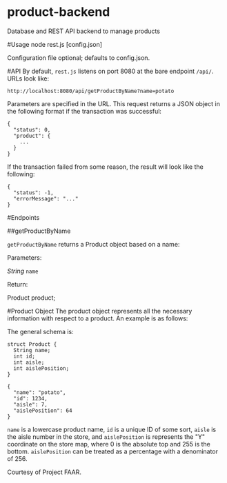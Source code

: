 # product-backend
Database and REST API backend to manage products

#Usage
    node rest.js [config.json]

Configuration file optional; defaults to config.json.

#API
By default, `rest.js` listens on port 8080 at the bare endpoint `/api/`. URLs look like:

    http://localhost:8080/api/getProductByName?name=potato

Parameters are specified in the URL. This request returns a JSON object in the following format if the transaction was successful:

    {
      "status": 0,
      "product": {
        ...
      }
    }

If the transaction failed from some reason, the result will look like the following:

    {
      "status": -1,
      "errorMessage": "..."
    }

#Endpoints

##getProductByName

`getProductByName` returns a Product object based on a name:

Parameters:

_String_ `name`

Return:

Product product;

#Product Object
The product object represents all the necessary information with respect to a product. An example is as follows:

The general schema is:

    struct Product {
      String name;
      int id;
      int aisle;
      int aislePosition;
    }

    {
      "name": "potato",
      "id": 1234,
      "aisle": 7,
      "aislePosition": 64
    }

`name` is a lowercase product name, `id` is a unique ID of some sort, `aisle` is the aisle number in the store, and `aislePosition` is represents the "Y" coordinate on the store map, where 0 is the absolute top and 255 is the bottom. `aislePosition` can be treated as a percentage with a denominator of 256.

Courtesy of Project FAAR.